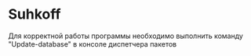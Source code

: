 # Suhkoff
Для корректной работы программы необходимо выполнить команду "Update-database" в консоле диспетчера пакетов 
